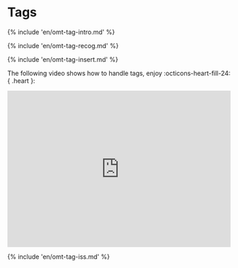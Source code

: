 # Tags
<!-- todo: use autocompleter -->

{% include 'en/omt-tag-intro.md' %}

<!-- section: recognzing tags -->
{% include 'en/omt-tag-recog.md' %}

<!-- section: tag insertion -->
{% include 'en/omt-tag-insert.md' %}

The following video shows how to handle tags, enjoy :octicons-heart-fill-24:{ .heart }:

<div style="padding:69.95% 0 0 0;position:relative;"><iframe src="https://player.vimeo.com/video/780434399?h=c7ab23ed9d" style="position:absolute;top:0;left:0;width:100%;height:100%;" frameborder="0" allow="autoplay; fullscreen; picture-in-picture" allowfullscreen></iframe></div><script src="https://player.vimeo.com/api/player.js"></script>


<!-- section: tag fixing -->
{% include 'en/omt-tag-iss.md' %}



   